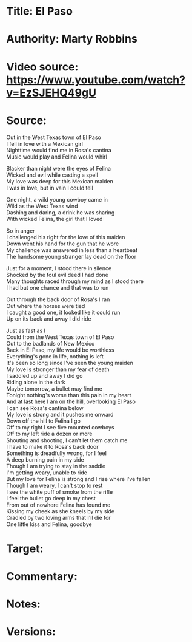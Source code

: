 # Title: El Paso

# Authority: Marty Robbins

# Video source: https://www.youtube.com/watch?v=EzSJEHQ49gU

# Source:

Out in the West Texas town of El Paso  
I fell in love with a Mexican girl  
Nighttime would find me in Rosa's cantina  
Music would play and Felina would whirl  

Blacker than night were the eyes of Felina  
Wicked and evil while casting a spell  
My love was deep for this Mexican maiden  
I was in love, but in vain I could tell  

One night, a wild young cowboy came in  
Wild as the West Texas wind  
Dashing and daring, a drink he was sharing  
With wicked Felina, the girl that I loved  

So in anger  
I challenged his right for the love of this maiden  
Down went his hand for the gun that he wore  
My challenge was answered in less than a heartbeat  
The handsome young stranger lay dead on the floor  

Just for a moment, I stood there in silence  
Shocked by the foul evil deed I had done  
Many thoughts raced through my mind as I stood there  
I had but one chance and that was to run  

Out through the back door of Rosa's I ran  
Out where the horses were tied  
I caught a good one, it looked like it could run  
Up on its back and away I did ride  

Just as fast as I  
Could from the West Texas town of El Paso  
Out to the badlands of New Mexico  
Back in El Paso, my life would be worthless  
Everything's gone in life, nothing is left  
It's been so long since I've seen the young maiden  
My love is stronger than my fear of death  
I saddled up and away I did go  
Riding alone in the dark  
Maybe tomorrow, a bullet may find me  
Tonight nothing's worse than this pain in my heart  
And at last here I am on the hill, overlooking El Paso  
I can see Rosa's cantina below  
My love is strong and it pushes me onward  
Down off the hill to Felina I go  
Off to my right I see five mounted cowboys  
Off to my left ride a dozen or more  
Shouting and shooting, I can't let them catch me  
I have to make it to Rosa's back door  
Something is dreadfully wrong, for I feel  
A deep burning pain in my side  
Though I am trying to stay in the saddle  
I'm getting weary, unable to ride  
But my love for Felina is strong and I rise where I've fallen  
Though I am weary, I can't stop to rest  
I see the white puff of smoke from the rifle  
I feel the bullet go deep in my chest  
From out of nowhere Felina has found me  
Kissing my cheek as she kneels by my side  
Cradled by two loving arms that I'll die for  
One little kiss and Felina, goodbye  

# Target:  

# Commentary:  

# Notes:  

# Versions:  
